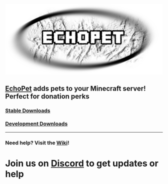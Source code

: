 ![Logo](https://raw.githubusercontent.com/Arnuh/EchoPet/master/src/resources/EchoPet.png)
## [EchoPet](https://dev.bukkit.org/bukkit-plugins/echopet/) adds pets to your Minecraft server! Perfect for donation perks
### [Stable Downloads](https://jenkins.arnah.ca/job/EchoPet/)
### [Development Downloads](https://jenkins.arnah.ca/job/EchoPet-Dev/)
----

### Need help? Visit the [Wiki](https://github.com/Arnuh/EchoPet/wiki)!

# Join us on [Discord](https://discord.gg/WCkPxEg9W2) to get updates or help
